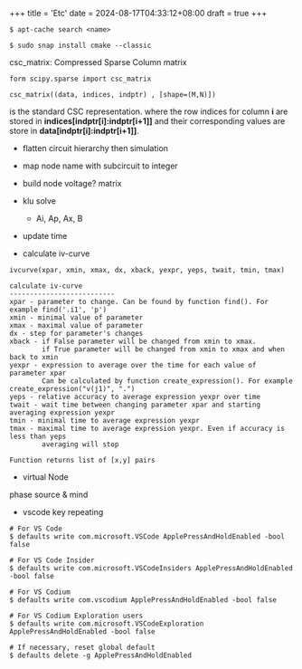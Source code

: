 +++
title = 'Etc'
date = 2024-08-17T04:33:12+08:00
draft = true
+++

```
$ apt-cache search <name>

$ sudo snap install cmake --classic
```

csc\_matrix: Compressed Sparse Column matrix

```
form scipy.sparse import csc_matrix

csc_matrix((data, indices, indptr) , [shape=(M,N)])

```
is the standard CSC representation.
where the row indices for column **i** are stored in 
**indices[indptr[i]:indptr[i+1]]** and their corresponding values are store in 
   **data[indptr[i]:indptr[i+1]]**. 

- flatten circuit hierarchy then simulation
- map node name with subcircuit to integer 
- build node voltage? matrix
- klu solve
	- Ai, Ap, Ax, B
- update time

- calculate iv-curve
```
ivcurve(xpar, xmin, xmax, dx, xback, yexpr, yeps, twait, tmin, tmax)

calculate iv-curve
--------------------------
xpar - parameter to change. Can be found by function find(). For example find('.i1', 'p')
xmin - minimal value of parameter
xmax - maximal value of parameter
dx - step for parameter's changes
xback - if False parameter will be changed from xmin to xmax.
        if True parameter will be changed from xmin to xmax and when back to xmin
yexpr - expression to average over the time for each value of parameter xpar
        Can be calculated by function create_expression(). For example create_expression("v(j1)", ".")
yeps - relative accuracy to average expression yexpr over time
twait - wait time between changing parameter xpar and starting averaging expression yexpr
tmin - minimal time to average expression yexpr
tmax - maximal time to average expression yexpr. Even if accuracy is less than yeps 
        averaging will stop
        
Function returns list of [x,y] pairs
```

- virtual Node 

phase source & mind


- vscode key repeating
```
# For VS Code
$ defaults write com.microsoft.VSCode ApplePressAndHoldEnabled -bool false

# For VS Code Insider
$ defaults write com.microsoft.VSCodeInsiders ApplePressAndHoldEnabled -bool false

# For VS Codium
$ defaults write com.vscodium ApplePressAndHoldEnabled -bool false

# For VS Codium Exploration users
$ defaults write com.microsoft.VSCodeExploration ApplePressAndHoldEnabled -bool false

# If necessary, reset global default
$ defaults delete -g ApplePressAndHoldEnabled
```

